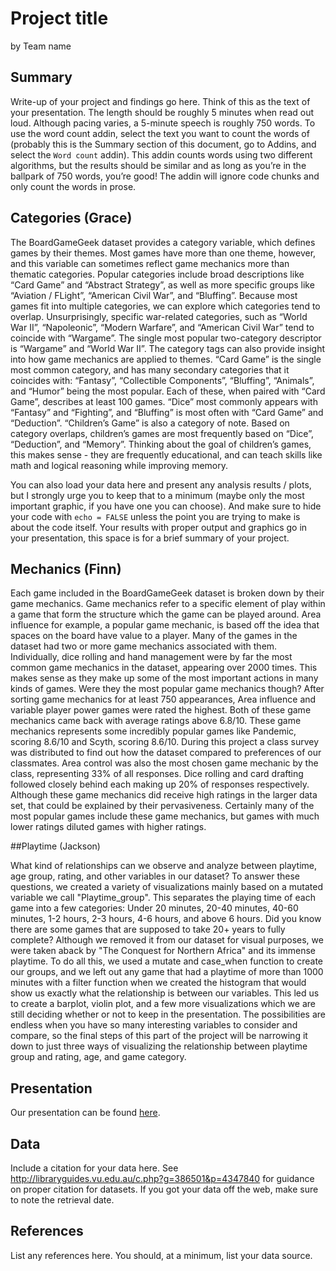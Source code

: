 Project title
================
by Team name

## Summary

Write-up of your project and findings go here. Think of this as the text
of your presentation. The length should be roughly 5 minutes when read
out loud. Although pacing varies, a 5-minute speech is roughly 750
words. To use the word count addin, select the text you want to count
the words of (probably this is the Summary section of this document, go
to Addins, and select the `Word count` addin). This addin counts words
using two different algorithms, but the results should be similar and as
long as you’re in the ballpark of 750 words, you’re good! The addin will
ignore code chunks and only count the words in prose.

## Categories (Grace)

The BoardGameGeek dataset provides a category variable, which defines
games by their themes. Most games have more than one theme, however, and
this variable can sometimes reflect game mechanics more than thematic
categories. Popular categories include broad descriptions like “Card
Game” and “Abstract Strategy”, as well as more specific groups like
“Aviation / FLight”, “American Civil War”, and “Bluffing”. Because most
games fit into multiple categories, we can explore which categories tend
to overlap. Unsurprisingly, specific war-related categories, such as
“World War II”, “Napoleonic”, “Modern Warfare”, and “American Civil War”
tend to coincide with “Wargame”. The single most popular two-category
descriptor is “Wargame” and “World War II”. The category tags can also
provide insight into how game mechanics are applied to themes. “Card
Game” is the single most common category, and has many secondary
categories that it coincides with: “Fantasy”, “Collectible Components”,
“Bluffing”, “Animals”, and “Humor” being the most popular. Each of
these, when paired with “Card Game”, describes at least 100 games.
“Dice” most commonly appears with “Fantasy” and “Fighting”, and
“Bluffing” is most often with “Card Game” and “Deduction”. “Children’s
Game” is also a category of note. Based on category overlaps, children’s
games are most frequently based on “Dice”, “Deduction”, and “Memory”.
Thinking about the goal of children’s games, this makes sense - they are
frequently educational, and can teach skills like math and logical
reasoning while improving memory.

You can also load your data here and present any analysis results /
plots, but I strongly urge you to keep that to a minimum (maybe only the
most important graphic, if you have one you can choose). And make sure
to hide your code with `echo = FALSE` unless the point you are trying to
make is about the code itself. Your results with proper output and
graphics go in your presentation, this space is for a brief summary of
your project.

## Mechanics (Finn)

Each game included in the BoardGameGeek dataset is broken down by their
game mechanics. Game mechanics refer to a specific element of play
within a game that form the structure which the game can be played
around. Area influence for example, a popular game mechanic, is based
off the idea that spaces on the board have value to a player. Many of
the games in the dataset had two or more game mechanics associated with
them. Individually, dice rolling and hand management were by far the
most common game mechanics in the dataset, appearing over 2000 times.
This makes sense as they make up some of the most important actions in
many kinds of games. Were they the most popular game mechanics though?
After sorting game mechanics for at least 750 appearances, Area
influence and variable player power games were rated the highest. Both
of these game mechanics came back with average ratings above 6.8/10.
These game mechanics represents some incredibly popular games like
Pandemic, scoring 8.6/10 and Scyth, scoring 8.6/10. During this project
a class survey was distributed to find out how the dataset compared to
preferences of our classmates. Area control was also the most chosen
game mechanic by the class, representing 33% of all responses. Dice
rolling and card drafting followed closely behind each making up 20% of
responses respectively. Although these game mechanics did receive high
ratings in the larger data set, that could be explained by their
pervasiveness. Certainly many of the most popular games include these
game mechanics, but games with much lower ratings diluted games with
higher ratings.

##Playtime (Jackson)

What kind of relationships can we observe and analyze between playtime, age group, rating, and other variables in our dataset? To answer these questions, we created a variety of visualizations mainly based on a mutated variable we call "Playtime_group". This separates the playing time of each game into a few categories: Under 20 minutes, 20-40 minutes, 40-60 minutes, 1-2 hours, 2-3 hours, 4-6 hours, and above 6 hours. Did you know there are some games that are supposed to take 20+ years to fully complete? Although we removed it from our dataset for visual purposes, we were taken aback by "The Conquest for Northern Africa" and its immense playtime. To do all this, we used a mutate and case_when function to create our groups, and we left out any game that had a playtime of more than 1000 minutes with a filter function when we created the histogram that would show us exactly what the relationship is between our variables. This led us to create a barplot, violin plot, and a few more visualizations which we are still deciding whether or not to keep in the presentation. The possibilities are endless when you have so many interesting variables to consider and compare, so the final steps of this part of the project will be narrowing it down to just three ways of visualizing the relationship between playtime group and rating, age, and game category. 

## Presentation

Our presentation can be found [here](presentation/presentation.html).

## Data

Include a citation for your data here. See
<http://libraryguides.vu.edu.au/c.php?g=386501&p=4347840> for guidance
on proper citation for datasets. If you got your data off the web, make
sure to note the retrieval date.

## References

List any references here. You should, at a minimum, list your data
source.
